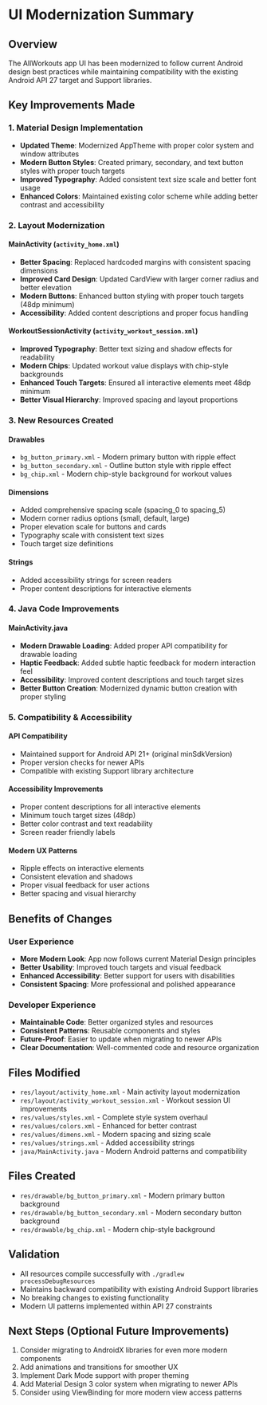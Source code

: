 # UI Modernization Summary

## Overview
The AllWorkouts app UI has been modernized to follow current Android design best practices while maintaining compatibility with the existing Android API 27 target and Support libraries.

## Key Improvements Made

### 1. Material Design Implementation
- **Updated Theme**: Modernized AppTheme with proper color system and window attributes
- **Modern Button Styles**: Created primary, secondary, and text button styles with proper touch targets
- **Improved Typography**: Added consistent text size scale and better font usage
- **Enhanced Colors**: Maintained existing color scheme while adding better contrast and accessibility

### 2. Layout Modernization

#### MainActivity (`activity_home.xml`)
- **Better Spacing**: Replaced hardcoded margins with consistent spacing dimensions
- **Improved Card Design**: Updated CardView with larger corner radius and better elevation
- **Modern Buttons**: Enhanced button styling with proper touch targets (48dp minimum)
- **Accessibility**: Added content descriptions and proper focus handling

#### WorkoutSessionActivity (`activity_workout_session.xml`)  
- **Improved Typography**: Better text sizing and shadow effects for readability
- **Modern Chips**: Updated workout value displays with chip-style backgrounds
- **Enhanced Touch Targets**: Ensured all interactive elements meet 48dp minimum
- **Better Visual Hierarchy**: Improved spacing and layout proportions

### 3. New Resources Created

#### Drawables
- `bg_button_primary.xml` - Modern primary button with ripple effect
- `bg_button_secondary.xml` - Outline button style with ripple effect  
- `bg_chip.xml` - Modern chip-style background for workout values

#### Dimensions
- Added comprehensive spacing scale (spacing_0 to spacing_5)
- Modern corner radius options (small, default, large)
- Proper elevation scale for buttons and cards
- Typography scale with consistent text sizes
- Touch target size definitions

#### Strings
- Added accessibility strings for screen readers
- Proper content descriptions for interactive elements

### 4. Java Code Improvements

#### MainActivity.java
- **Modern Drawable Loading**: Added proper API compatibility for drawable loading
- **Haptic Feedback**: Added subtle haptic feedback for modern interaction feel
- **Accessibility**: Improved content descriptions and touch target sizes
- **Better Button Creation**: Modernized dynamic button creation with proper styling

### 5. Compatibility & Accessibility

#### API Compatibility
- Maintained support for Android API 21+ (original minSdkVersion)
- Proper version checks for newer APIs
- Compatible with existing Support library architecture

#### Accessibility Improvements
- Proper content descriptions for all interactive elements
- Minimum touch target sizes (48dp)
- Better color contrast and text readability
- Screen reader friendly labels

#### Modern UX Patterns
- Ripple effects on interactive elements
- Consistent elevation and shadows
- Proper visual feedback for user actions
- Better spacing and visual hierarchy

## Benefits of Changes

### User Experience
- **More Modern Look**: App now follows current Material Design principles
- **Better Usability**: Improved touch targets and visual feedback
- **Enhanced Accessibility**: Better support for users with disabilities
- **Consistent Spacing**: More professional and polished appearance

### Developer Experience  
- **Maintainable Code**: Better organized styles and resources
- **Consistent Patterns**: Reusable components and styles
- **Future-Proof**: Easier to update when migrating to newer APIs
- **Clear Documentation**: Well-commented code and resource organization

## Files Modified
- `res/layout/activity_home.xml` - Main activity layout modernization
- `res/layout/activity_workout_session.xml` - Workout session UI improvements
- `res/values/styles.xml` - Complete style system overhaul
- `res/values/colors.xml` - Enhanced for better contrast
- `res/values/dimens.xml` - Modern spacing and sizing scale
- `res/values/strings.xml` - Added accessibility strings
- `java/MainActivity.java` - Modern Android patterns and compatibility

## Files Created
- `res/drawable/bg_button_primary.xml` - Modern primary button background
- `res/drawable/bg_button_secondary.xml` - Modern secondary button background  
- `res/drawable/bg_chip.xml` - Modern chip-style background

## Validation
- All resources compile successfully with `./gradlew processDebugResources`
- Maintains backward compatibility with existing Android Support libraries
- No breaking changes to existing functionality
- Modern UI patterns implemented within API 27 constraints

## Next Steps (Optional Future Improvements)
1. Consider migrating to AndroidX libraries for even more modern components
2. Add animations and transitions for smoother UX
3. Implement Dark Mode support with proper theming
4. Add Material Design 3 color system when migrating to newer APIs
5. Consider using ViewBinding for more modern view access patterns